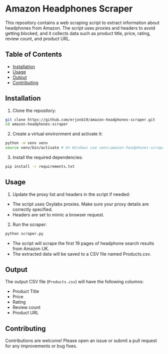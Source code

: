 # Amazon Headphones Scraper



This repository contains a web scraping script to extract information about headphones from Amazon. The script uses proxies and headers to avoid getting blocked, and it collects data such as product title, price, rating, review count, and product URL.



## Table of Contents



- [Installation](#installation)
- [Usage](#usage)
- [Output](#output)
- [Contributing](#contributing)



## Installation



1. Clone the repository:
```bash
git clone https://github.com/erjonb19/amazon-headphones-scraper.git
cd amazon-headphones-scraper
```



2. Create a virtual environment and activate it:
```bash
python -m venv venv
source venv/bin/activate # On Windows use venv\amazon-headphones-scraper\activate
```



3. Install the required dependencies:
```bash
pip install -r requirements.txt
```



## Usage



1. Update the proxy list and headers in the script if needed:
- The script uses Oxylabs proxies. Make sure your proxy details are correctly specified.
- Headers are set to mimic a browser request.



2. Run the scraper:
```bash
python scraper.py
```
- The script will scrape the first 19 pages of headphone search results from Amazon UK.
- The extracted data will be saved to a CSV file named Products.csv.



## Output



The output CSV file (`Products.csv`) will have the following columns:
- Product Title
- Price
- Rating
- Review count
- Product URL



## Contributing



Contributions are welcome! Please open an issue or submit a pull request for any improvements or bug fixes.

